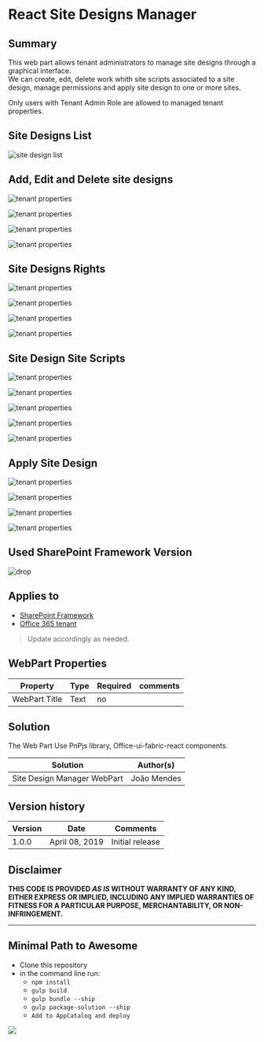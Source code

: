# React Site Designs Manager 

## Summary
This web part allows tenant administrators to manage site designs through a graphical interface.  
We can create, edit, delete work whith site scripts associated to a site design, manage permissions and apply site design to one or more sites.

Only users with Tenant Admin Role are allowed to managed tenant properties. 

##  Site Designs List

![site design list](https://github.com/joaojmendes/sp-dev-fx-webparts/blob/dev/samples/react-manage-sitedesigns/assets/screen1.jpg)

## Add, Edit and Delete site designs

![tenant properties](https://github.com/joaojmendes/sp-dev-fx-webparts/blob/dev/samples/react-manage-sitedesigns/assets/screen2.jpg)  



![tenant properties](https://github.com/joaojmendes/sp-dev-fx-webparts/blob/dev/samples/react-manage-sitedesigns/assets/screen3.jpg)  



![tenant properties](https://github.com/joaojmendes/sp-dev-fx-webparts/blob/dev/samples/react-manage-sitedesigns/assets/screen3.1.jpg) 



![tenant properties](https://github.com/joaojmendes/sp-dev-fx-webparts/blob/dev/samples/react-manage-sitedesigns/assets/screen4.jpg)  


## Site Designs Rights

![tenant properties](https://github.com/joaojmendes/sp-dev-fx-webparts/blob/dev/samples/react-manage-sitedesigns/assets/screen5.jpg)  



![tenant properties](/assets/screen6.jpg)  



![tenant properties](https://github.com/joaojmendes/sp-dev-fx-webparts/blob/dev/samples/react-manage-sitedesigns/assets/screen7.jpg)  



![tenant properties](https://github.com/joaojmendes/sp-dev-fx-webparts/blob/dev/samples/react-manage-sitedesigns/assets/screen8.jpg)  



## Site Design Site Scripts

![tenant properties](https://github.com/joaojmendes/sp-dev-fx-webparts/blob/dev/samples/react-manage-sitedesigns/assets/screen9.jpg)  



![tenant properties](https://github.com/joaojmendes/sp-dev-fx-webparts/blob/dev/samples/react-manage-sitedesigns/assets/screen10.jpg)  



![tenant properties](https://github.com/joaojmendes/sp-dev-fx-webparts/blob/dev/samples/react-manage-sitedesigns/assets/screen11.jpg)  



![tenant properties](https://github.com/joaojmendes/sp-dev-fx-webparts/blob/dev/samples/react-manage-sitedesigns/assets/screen12.jpg)  



![tenant properties](https://github.com/joaojmendes/sp-dev-fx-webparts/blob/dev/samples/react-manage-sitedesigns/assets/screen13.jpg)  



## Apply Site Design


![tenant properties](https://github.com/joaojmendes/sp-dev-fx-webparts/blob/dev/samples/react-manage-sitedesigns/assets/screen14.jpg)  



![tenant properties](https://github.com/joaojmendes/sp-dev-fx-webparts/blob/dev/samples/react-manage-sitedesigns/assets/screen15.jpg)  



![tenant properties](https://github.com/joaojmendes/sp-dev-fx-webparts/blob/dev/samples/react-manage-sitedesigns/assets/screen16.jpg)  



![tenant properties](https://github.com/joaojmendes/sp-dev-fx-webparts/blob/dev/samples/react-manage-sitedesigns/assets/screen17.jpg)  


 



## Used SharePoint Framework Version 
![drop](https://img.shields.io/badge/version-GA-green.svg)

## Applies to

* [SharePoint Framework](https:/dev.office.com/sharepoint)
* [Office 365 tenant](https://dev.office.com/sharepoint/docs/spfx/set-up-your-development-environment)

> Update accordingly as needed.

## WebPart Properties
 
Property |Type|Required| comments
--------------------|----|--------|----------
WebPart Title| Text| no|
 

## Solution
The Web Part Use PnPjs library, Office-ui-fabric-react components.

Solution|Author(s)
--------|---------
Site Design Manager WebPart|João Mendes

## Version history

Version|Date|Comments
-------|----|--------
1.0.0|April 08, 2019|Initial release

## Disclaimer
**THIS CODE IS PROVIDED *AS IS* WITHOUT WARRANTY OF ANY KIND, EITHER EXPRESS OR IMPLIED, INCLUDING ANY IMPLIED WARRANTIES OF FITNESS FOR A PARTICULAR PURPOSE, MERCHANTABILITY, OR NON-INFRINGEMENT.**

---

## Minimal Path to Awesome

- Clone this repository
- in the command line run:
  - `npm install`
  - `gulp build`
  - `gulp bundle --ship`
  - `gulp package-solution --ship`
  - `Add to AppCatalog and deploy`




<img src="https://telemetry.sharepointpnp.com/sp-dev-fx-webparts/samples/react-manage-sitedesigns" />

